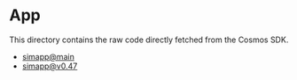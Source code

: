 # App

This directory contains the raw code directly fetched from the Cosmos SDK.

- [simapp@main](https://github.com/cosmos/cosmos-sdk/tree/main/simapp)
- [simapp@v0.47](https://github.com/cosmos/cosmos-sdk/tree/v0.47.0/simapp)

